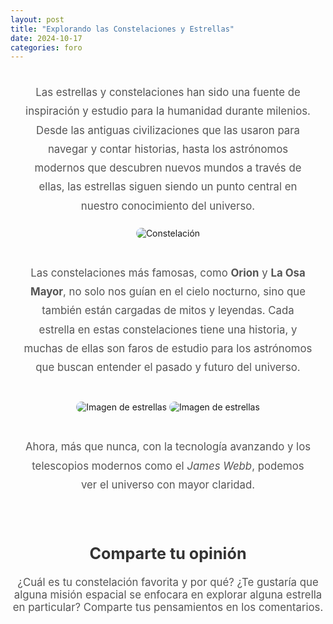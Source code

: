 ```yaml
---
layout: post
title: "Explorando las Constelaciones y Estrellas"
date: 2024-10-17
categories: foro
---
```


<div style="text-align: center; padding: 20px;">
    <p style="font-size: 1.2em; line-height: 1.8; max-width: 800px; margin: 0 auto; color: #555;">
        Las estrellas y constelaciones han sido una fuente de inspiración y estudio para la humanidad durante milenios. Desde las antiguas civilizaciones que las usaron para navegar y contar historias, hasta los astrónomos modernos que descubren nuevos mundos a través de ellas, las estrellas siguen siendo un punto central en nuestro conocimiento del universo.
    </p>
    <img src="https://www.ngenespanol.com/wp-content/uploads/2023/03/que-son-las-constelaciones-cuantas-hay-y-para-que-sirven.jpg" alt="Constelación" style="max-width: 100%; height: auto; border-radius: 10px; margin: 20px 0;">
    <p style="font-size: 1.2em; line-height: 1.8; max-width: 800px; margin: 20px auto; color: #555;">
        Las constelaciones más famosas, como <strong>Orion</strong> y <strong>La Osa Mayor</strong>, no solo nos guían en el cielo nocturno, sino que también están cargadas de mitos y leyendas. Cada estrella en estas constelaciones tiene una historia, y muchas de ellas son faros de estudio para los astrónomos que buscan entender el pasado y futuro del universo.
    </p>
    <img src="https://www.comprarunaestrella.es/media/wysiwyg/zodiacs_es/osa-mayor.jpg" alt="Imagen de estrellas" style="max-width: 100%; height: auto; border-radius: 10px; margin: 20px 0;">
     <img src="https://www.comprarunaestrella.es/media/wysiwyg/zodiacs_es/orion.jpg" alt="Imagen de estrellas" style="max-width: 100%; height: auto; border-radius: 10px; margin: 20px 0;">
    <p style="font-size: 1.2em; line-height: 1.8; max-width: 800px; margin: 20px auto; color: #555;">
        Ahora, más que nunca, con la tecnología avanzando y los telescopios modernos como el <em>James Webb</em>, podemos ver el universo con mayor claridad. 
    </p>
</div>

<h2 style="text-align: center; font-size: 1.8em; color: #333; margin-top: 40px;">Comparte tu opinión</h2>
<p style="text-align: center; font-size: 1.2em; max-width: 800px; margin: 20px auto; color: #555;">
    ¿Cuál es tu constelación favorita y por qué? ¿Te gustaría que alguna misión espacial se enfocara en explorar alguna estrella en particular? Comparte tus pensamientos en los comentarios.
</p>
